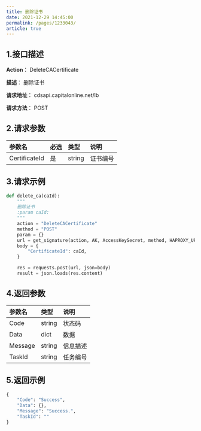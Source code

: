 ```yaml
---
title: 删除证书  
date: 2021-12-29 14:45:00
permalink: /pages/1233043/
article: true
---
```


## 1.接口描述

**Action**： DeleteCACertificate

**描述**： 删除证书

**请求地址**： cdsapi.capitalonline.net/lb

**请求方法**： POST

## 2.请求参数

| 参数名        | 必选 | 类型   | 说明     |
| :------------ | :--- | :----- | :------- |
| CertificateId | 是   | string | 证书编号 |

## 3.请求示例

```python
def delete_ca(caId):
    """
    删除证书
    :param caId:
    """
    action = "DeleteCACertificate"
    method = "POST"
    param = {}
    url = get_signature(action, AK, AccessKeySecret, method, HAPROXY_URL, param=param)
    body = {
        "CertificateId": caId,
    }

    res = requests.post(url, json=body)
    result = json.loads(res.content)
```

## 4.返回参数

| 参数名  | 类型   | 说明     |
| :------ | :----- | :------- |
| Code    | string | 状态码   |
| Data    | dict   | 数据     |
| Message | string | 信息描述 |
| TaskId  | string | 任务编号 |

## 5.返回示例

```python
{
    "Code": "Success",
    "Data": {},
    "Message": "Success.",
    "TaskId": ""
}
```

